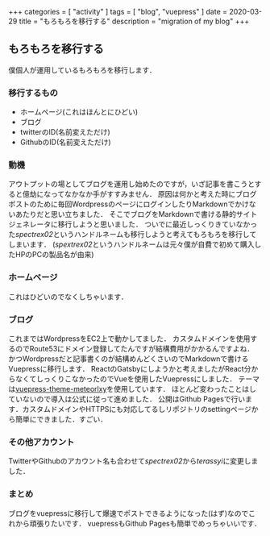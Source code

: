 +++
categories = [ "activity" ]
tags = [ "blog", "vuepress" ]
date = 2020-03-29
title = "もろもろを移行する"
description = "migration of my blog"
+++

## もろもろを移行する

僕個人が運用しているもろもろを移行します．

### 移行するもの

- ホームページ(これはほんとにひどい)
- ブログ
- twitterのID(名前変えただけ)
- GithubのID(名前変えただけ)

### 動機

アウトプットの場としてブログを運用し始めたのですが，いざ記事を書こうとすると億劫になってなかなか手がすすみません．
原因は何かと考えた時にブログポストのために毎回WordpressのページにログインしたりMarkdownでかけないあたりだと思い立ちました．
そこでブログをMarkdownで書ける静的サイトジェネレータに移行しようと思いました．
ついでに最近しっくりきていなかった*spectrex02*というハンドルネームも移行しようと考えてもろもろを移行してしまいます．
(*spextrex02*というハンドルネームは元々僕が自費で初めて購入したHPのPCの製品名が由来)

### ホームページ

これはひどいのでなくしちゃいます．

### ブログ

これまではWordpressをEC2上で動かしてました．
カスタムドメインを使用するのでRoute53にドメイン登録してたんですが結構費用がかかるんですよね．
かつWordpressだと記事書くのが結構めんどくさいのでMarkdownで書けるVuepressに移行します．
ReactのGatsbyにしようかと考えましたがReact分からなくてしっくりこなかったのでVueを使用したVuepressにしました．
テーマは[vuepress-theme-meteorlxy](https://vuepress-theme-meteorlxy.meteorlxy.cn/posts/2019/02/27/theme-guide-en.html)を使用しています．
ほとんど変わったことはしていないので導入は公式に従って進めました．
公開はGithub Pagesで行います．カスタムドメインやHTTPSにも対応してるしリポジトリのsettingページから簡単にできました．すごい．

### その他アカウント

TwitterやGithubのアカウント名も合わせて*spectrex02*から*terassyi*に変更しました．

### まとめ

ブログをvuepressに移行して爆速でポストできるようになった(はず)なのでこれから頑張りたいです．
vuepressもGithub Pagesも簡単でめっちゃいいです．
